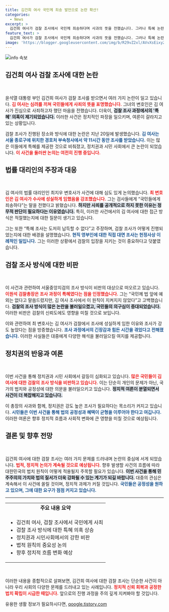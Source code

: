 ```yaml
---
title: 김건희 여사 국민께 죄송 발언으로 논란 확산!
categories:
  - News
excerpt: >
  김건희 여사가 검찰 조사에서 국민께 죄송하다며 사과의 뜻을 전했습니다. 그러나 특혜 논란이 일며 긴장이 고조되고, 검찰총장까지 조사 방식의 문제를 인정했습니다. 이 사건의 진실은 무엇일까요?
feature_text: >
  김건희 여사가 검찰 조사에서 국민께 죄송하다며 사과의 뜻을 전했습니다. 그러나 특혜 논란이 일며 긴장이 고조되고, 검찰총장까지 조사 방식의 문제를 인정했습니다. 이 사건의 진실은 무엇일까요?
image: 'https://blogger.googleusercontent.com/img/b/R29vZ2xl/AVvXsEixyZcFfHzMRdzZMjFBmAUKJYCLCGyLL1o632UiGVXcaFdKo_bkvkuCioo0uUKlGfBVcT3P84aROyZIXSBEx3Aw5nCQ3pTgDom1WDC4m8eifvWiAmWEEVb4x6G_l8C0QH225ldMjyaFvpxGEBGNO37VmDTDMHGhJPq73UglMfDca1-0aw/s1600/blogspot.png'
---
```


<p><img src="https://blogger.googleusercontent.com/img/b/R29vZ2xl/AVvXsEixyZcFfHzMRdzZMjFBmAUKJYCLCGyLL1o632UiGVXcaFdKo_bkvkuCioo0uUKlGfBVcT3P84aROyZIXSBEx3Aw5nCQ3pTgDom1WDC4m8eifvWiAmWEEVb4x6G_l8C0QH225ldMjyaFvpxGEBGNO37VmDTDMHGhJPq73UglMfDca1-0aw/s1600/blogspot.png" alt="info 속보" /></p>

<h2 data-ke-size="size26">김건희 여사 검찰 조사에 대한 논란</h2>

<p data-ke-size="size16">&nbsp;</p>

<p>윤석열 대통령 부인 김건희 여사가 검찰 조사를 받으면서 여러 가지 논란이 일고 있습니다. <b><span style="color: #ee2323;">김 여사는 심려를 끼쳐 국민들에게 사죄의 뜻을 표명했습니다.</span></b> 그녀의 변호인은 김 여사가 진심으로 사죄하고자 했던 마음을 전했습니다. 더욱이, <b><span style="background-color: #21538527;">검찰 조사 과정에서의 '특혜' 의혹이 제기되었습니다.</span></b> 이러한 사건은 정치적인 파장을 일으키며, 여론이 갈라지고 있는 상황입니다.</p>

<p>검찰 조사가 진행된 장소와 방식에 대한 논란은 지난 20일에 발생했습니다. <b><span style="color: #1a5490;">김 여사는 서울 종로구에 위치한 경호처 부속청사에서 약 11시간 동안 조사를 받았습니다.</span></b> 이는 많은 이들에게 특혜를 제공한 것으로 비춰졌고, 정치권과 시민 사회에서 큰 논란이 되었습니다. <b><span style="color: #ee2323;">이 사건을 둘러싼 논의는 여전히 진행 중입니다.</span></b></p>

<h2 data-ke-size="size26">법률 대리인의 주장과 대응</h2>

<p data-ke-size="size16">&nbsp;</p>

<p>김 여사의 법률 대리인인 최지우 변호사가 사건에 대해 심도 있게 논의했습니다. <b><span style="color: #ee2323;">최 변호인은 김 여사가 수사에 성실하게 임했음을 강조했습니다.</span></b> 그는 검사들에게 “국민들에게 죄송하다”는 말을 전했다고 밝혔습니다. <b><span style="background-color: #21538527;">하지만 사죄를 공개적으로 하지 못한 이유는 정무적 판단이 필요하다는 이유였습니다.</span></b> 특히, 이러한 사건에서의 김 여사에 대한 접근 방식은 적절했는지에 대한 질문이 생기고 있습니다.</p>

<p>그는 또한 “특혜 조사는 도저히 납득할 수 없다”고 주장하며, 검찰 조사가 어떻게 진행되었는지에 대한 배경을 설명했습니다. <b><span style="color: #1a5490;">현직 영부인에 대한 직접 대면 조사는 헌정사상 이례적인 일입니다.</span></b> 그는 이러한 상황에서 검찰의 입장을 지키는 것이 중요하다고 덧붙였습니다.</p>

<h2 data-ke-size="size26">검찰 조사 방식에 대한 비판</h2>

<p data-ke-size="size16">&nbsp;</p>

<p>이 사건과 관련하여 서울중앙지검의 조사 방식이 비판의 대상으로 떠오르고 있습니다. <b><span style="color: #ee2323;">이원석 검찰총장은 조사 과정이 특혜였다는 점을 인정했습니다.</span></b> 그는 “국민께 법 앞에 예외는 없다고 말씀드렸지만, 김 여사 조사에서 이 원칙이 지켜지지 않았다”고 고백했습니다. <b><span style="background-color: #21538527;">검찰의 조사 방식이 많은 논란을 불러일으켰고, 국민들의 의구심이 증대되었습니다.</span></b> 이러한 비판은 검찰의 신뢰도에도 영향을 미칠 것으로 보입니다.</p>

<p>이와 관련하여 최 변호사는 김 여사가 검찰에서 조사에 성실하게 임한 이유와 조사가 강도 높았다는 점을 방증했습니다. <b><span style="color: #1a5490;">조사 과정에서의 긴장감과 힘든 시간을 겪었다고 전해졌습니다.</span></b> 이러한 사실들은 대중에게 다양한 해석을 불러일으킬 여지를 제공합니다.</p>

<h2 data-ke-size="size26">정치권의 반응과 여론</h2>

<p data-ke-size="size16">&nbsp;</p>

<p>이번 사건을 통해 정치권과 시민 사회에서 갈등이 심화되고 있습니다. <b><span style="color: #ee2323;">많은 국민들이 김 여사에 대한 검찰의 조사 방식을 비판하고 있습니다.</span></b> 이는 단순히 개인의 문제가 아닌, 국가의 법치와 공정성에 대한 의문을 불러일으키고 있습니다. <b><span style="background-color: #21538527;">정치적 여론이 분열되면서 사건이 더 복잡해지고 있습니다.</span></b></p>

<p>이 총장의 사과와 함께, 정치권은 강도 높은 조사가 필요하다는 목소리가 커지고 있습니다. <b><span style="color: #1a5490;">시민들은 이번 사건을 통해 법의 공정성과 혜택이 균형을 이루어야 한다고 여깁니다.</span></b> 이러한 여론은 향후 정치적 흐름과 사회적 변화에 큰 영향을 미칠 것으로 예상됩니다.</p>

<h2 data-ke-size="size26">결론 및 향후 전망</h2>

<p data-ke-size="size16">&nbsp;</p>

<p>김건희 여사에 대한 검찰 조사는 여러 가지 문제를 드러내며 논란의 중심에 서게 되었습니다. <b><span style="color: #ee2323;">법적, 정치적 논의가 계속될 것으로 예상됩니다.</span></b> 향후 발생할 사건의 흐름에 따라 대한민국의 법치 원칙이 어떻게 적용될지 주목할 필요가 있습니다. <b><span style="background-color: #21538527;">이번 사건을 통해 민주주의의 가치와 법의 질서가 더욱 강화될 수 있는 계기가 되길 바랍니다.</span></b> 대중의 관심은 계속해서 이 사건에 쏠릴 것이며, 정치적 과제가 커질 것입니다. <b><span style="color: #1a5490;">국민들은 공정성을 원하고 있으며, 그에 대한 요구가 점점 커지고 있습니다.</span></b> </p>

<hr> 

<table style="width: 100%;">
  <tr>
    <td style="text-align: center; height: 17px;"><b>주요 내용 요약</b></td>
  </tr>
  <tr>
    <td style="text-align: left; height: 17px;">
      <ul>
        <li>김건희 여사, 검찰 조사에서 국민에게 사죄</li>
        <li>검찰 조사 방식에 대한 특혜 의혹 상승</li>
        <li>정치권과 시민사회에서의 강한 비판</li>
        <li>법적 원칙의 중요성 논의</li>
        <li>향후 정치적 흐름 변화 예상</li>
      </ul>
    </td>
  </tr>
</table>

<p data-ke-size="size16">&nbsp;</p>

<p>이러한 내용을 종합적으로 살펴보면, 김건희 여사에 대한 검찰 조사는 단순한 사건이 아니라 우리 사회의 다양한 문제를 드러내고 있는 사례입니다. <b><span style="color: #ee2323;">정치적 신뢰 회복과 공정한 법치 확립이 시급한 때입니다.</span></b> 앞으로의 진행 과정을 주의 깊게 지켜봐야 할 것입니다.</p>
유용한 생활 정보가 필요하시다면, <a href="https://qoogle.tistory.com" rel="dofollow">qoogle.tistory.com</a>


